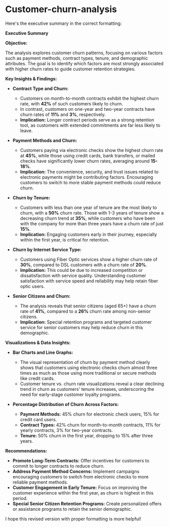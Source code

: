 # Customer-churn-analysis

Here's the executive summary in the correct formatting:

**Executive Summary**

**Objective:**

The analysis explores customer churn patterns, focusing on various factors such as payment methods, contract types, tenure, and demographic attributes. The goal is to identify which factors are most strongly associated with higher churn rates to guide customer retention strategies.

**Key Insights & Findings:**

* **Contract Type and Churn:**
    * Customers on month-to-month contracts exhibit the highest churn rate, with **42%** of such customers likely to churn.
    * In contrast, customers on one-year and two-year contracts have churn rates of **11%** and **3%**, respectively.
    * **Implication:** Longer contract periods serve as a strong retention tool, as customers with extended commitments are far less likely to leave. 

* **Payment Methods and Churn:**
    * Customers paying via electronic checks show the highest churn rate at **45%**, while those using credit cards, bank transfers, or mailed checks have significantly lower churn rates, averaging around **15-18%**.
    * **Implication:** The convenience, security, and trust issues related to electronic payments might be contributing factors. Encouraging customers to switch to more stable payment methods could reduce churn.

* **Churn by Tenure:**
    * Customers with less than one year of tenure are the most likely to churn, with a **50%** churn rate. Those with 1-3 years of tenure show a decreasing churn trend at **35%**, while customers who have been with the company for more than three years have a churn rate of just **15%**.
    * **Implication:** Engaging customers early in their journey, especially within the first year, is critical for retention.

* **Churn by Internet Service Type:**
    * Customers using Fiber Optic services show a higher churn rate of **30%**, compared to DSL customers with a churn rate of **20%**.
    * **Implication:** This could be due to increased competition or dissatisfaction with service quality. Understanding customer satisfaction with service speed and reliability may help retain fiber optic users.

* **Senior Citizens and Churn:**
    * The analysis reveals that senior citizens (aged 65+) have a churn rate of **41%**, compared to a **26%** churn rate among non-senior citizens.
    * **Implication:** Special retention programs and targeted customer service for senior customers may help reduce churn in this demographic.

**Visualizations & Data Insights:**

* **Bar Charts and Line Graphs:**
    * The visual representation of churn by payment method clearly shows that customers using electronic checks churn almost three times as much as those using more traditional or secure methods like credit cards.
    * Customer tenure vs. churn rate visualizations reveal a clear declining trend in churn as customers' tenure increases, underscoring the need for early-stage customer loyalty programs.

* **Percentage Distribution of Churn Across Factors:**
    * **Payment Methods:** 45% churn for electronic check users, 15% for credit card users.
    * **Contract Types:** 42% churn for month-to-month contracts, 11% for yearly contracts, 3% for two-year contracts.
    * **Tenure:** 50% churn in the first year, dropping to 15% after three years.

**Recommendations:**

* **Promote Long-Term Contracts:** Offer incentives for customers to commit to longer contracts to reduce churn.
* **Address Payment Method Concerns:** Implement campaigns encouraging customers to switch from electronic checks to more reliable payment methods.
* **Customer Engagement in Early Tenure:** Focus on improving the customer experience within the first year, as churn is highest in this period.
* **Special Senior Citizen Retention Programs:** Create personalized offers or assistance programs to retain the senior demographic.

I hope this revised version with proper formatting is more helpful!
